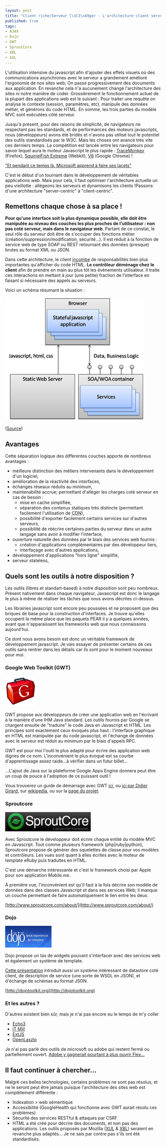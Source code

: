 ```yaml
--- 
layout: post
title: "Client riche/Serveur l\xC3\xA9ger - L'architecture client serveur de demain"
published: true
tags: 
- AJAX
- Dojo
- GWT
- SproutCore
- XBL
- XUL
---
```


L'utilisation intensive du javascript afin d'ajouter des effets visuels où des communications asynchrones avec le serveur a grandement amélioré l'ergonomie de nos sites web; On passe progressivement des documents aux application. En revanche cela n'a aucunement changé l'architecture des sites ni notre manière de coder. Grossièrement le fonctionnement actuel de la plupart des applications web est le suivant : Pour traiter une requête on analyse le contexte (session, paramètres, etc), manipule des données métier, et générons du code HTML. En somme, les trois parties du modèle MVC sont exécutées côté serveur.

Jusqu'à présent, pour des raisons de simplicité, de navigateurs ne respectant pas les standards, et de performances des moteurs javascripts, nous (développeurs) avons été bridés et n'avons pas utilisé tout le potentiel des outils standardisés par le W3C. Mais les choses ont avancé très vite ces derniers temps. La compétition est lancée entre les navigateurs pour savoir lequel aura le moteur Javascript le plus rapide : [TraceMonkey](http://ejohn.org/blog/tracemonkey/) (Firefox), [SquirrelFish Extreme](http://webkit.org/blog/214/introducing-squirrelfish-extreme/) (Webkit), [V8](http://code.google.com/p/v8/) (Google Chrome) !

["Et pendant ce temps là, Microsoft apprend à faire ses lacets"](http://standblog.org/blog/post/2008/09/19/SquirrelFish-Extreme)

C'est le début d'un tournant dans le développement de véritables applications web. Mais pour cela, il faut optimiser l'architecture actuelle un peu vieillotte : allégeons les serveurs et dynamisons les clients !Passons d'une architecture "server-centric" à "client-centric".

Remettons chaque chose à sa place !
-----------------------------------

__Pour qu'une interface soit la plus dynamique possible, elle doit être manipulée au niveau des couches les plus proches de l'utilisateur : non pas coté serveur, mais dans le navigateur web__. Partant de ce constat, le seul rôle du serveur doit être de s'occuper des fonctions métier (création/suppression/modification, sécurité...). Il est réduit à la fonction de service web de type <acronym>SOAP</acronym> ou <acronym>REST</acronym> retournant des données (presque) brutes au format XML ou JSON.

Dans cette architecture, le client [incombe](http://www.youtube.com/watch?v=HoA6debXqOM) de responsabilités bien plus importantes qu'afficher du code HTML. __Le contrôleur déménage chez le client__ afin de prendre en main au plus tôt les évènements utilisateur. Il traite ces interactions en mettant à jour (une petite) fraction de l'interface en faisant si nécessaire des appels au serveurs.

Voici un schéma résumant la situation :

<a href="/uploads/client-server-20-architecture1.png"><img class="aligncenter size-full wp-image-187" title="client-server-20-architecture1" src="/uploads/client-server-20-architecture1.png" alt="" width="450" height="398" /></a>

([Source](http://www.it-eye.nl/weblog/2008/09/24/what-is-client-server-20))

Avantages
---------

Cette séparation logique des différentes couches apporte de nombreux avantages :

* meilleure distinction des métiers intervenants dans le développement d'un logiciel,
* amélioration de la réactivité des interfaces,
* échanges réseaux réduits au minimum,
* maintenabilité accrue; permettant d'alléger les charges coté serveur en cas de besoin :
  * mise en cache simplifiée,
  * séparation des contenus statiques très distincte (permettant facilement l'utilisation de <acronym title="Content delivery network">CDN</acronym>),
  * possibilité d'exporter facilement certains services sur d'autres serveurs,
  * possibilité de réécrire certaines parties du serveur dans un autre langage  sans avoir à modifier l'interface,
* ouverture naturelle des données par le biais des services web fournis :
  * création d'applications complémentaires par des développeur tiers,
  * interfaçage avec d'autres applications,
* développement d'applications "hors ligne" simplifié,
* serveur stateless,

Quels sont les outils à notre disposition ?
-------------------------------------------

Les outils (libres et standart-based) à notre disposition sont peu nombreux. Présent nativement dans chaque navigateur, Javascript est donc le langage le plus à même de réaliser les tâches que nous avons décrites ci-dessus.

Les librairies javascript sont encore peu poussées et ne proposent que des briques de base pour la construction d'interfaces. Je trouve qu'elles occupent la même place que les paquets PEAR il y a quelques années, avant que n'apparaissent les frameworks web que nous connaissons aujourd'hui.

Ce dont nous avons besoin est donc un véritable framework de développement javascript. Je vais essayer de présenter certains de ces outils sans rentrer dans les détails car ils sont pour le moment nouveaux pour moi.

### Google Web Toolkit (GWT) ###

<a href="/uploads/gwt-logo.png"><img class="alignright size-full wp-image-190" title="gwt-logo" src="/uploads/gwt-logo.png" alt="" width="100" height="100" /></a>

GWT propose aux développeurs de créer une application web en l'écrivant à la manière d'une IHM Java standard. Les outils fournis par Google se chargent ensuite de "traduire" le code Java en Javascript et HTML. Les principes sont exactement ceux évoqués plus haut : l'interface graphique en HTML est manipulée par du code javascript, et l'échange de données avec le serveur est réduit au minimum par le biais d'appels RPC.

GWT est pour moi l'outil le plus adapté pour écrire des application web dignes de ce nom. L'inconvénient le plus évoqué est sa courbe d'apprentissage assez raide...à vérifier dans un futur billet...

...L'ajout de Java sur la plateforme Google Apps Engine donnera peut être un coup de pouce à l'adoption de ce puissant outil !

Vous trouverez un guide de démarrage avec GWT [ici](http://www.vogella.de/articles/GWT/article.html), ou [ici par Didier Girard](http://www.slideshare.net/dgirard/gwt-gears-the-browser-is-the-platform/v1), sur [wikipedia](http://en.wikipedia.org/wiki/Google_Web_Toolkit), ou sur la [page du projet](http://code.google.com/webtoolkit/).

### Sproutcore ###

<a href="/uploads/logo.png"><img class="alignright size-full wp-image-192" title="logo" src="/uploads/logo.png" alt="" width="277" height="62" /></a>

Avec Sproutcore le développeur doit écrire chaque entité du modèle MVC en Javascript. Tout comme plusieurs framework (php|ruby|python), Sproutcore propose de générer des squelettes de classe pour vos modèles et contrôleurs. Les vues sont quant à elles écrites avec le moteur de template  eRuby puis traduites en HTML.

C'est une démarche intéressante et c'est le framework choisi par Apple pour son application <em>Mobile.me</em>.

À première vue, l'inconvénient est qu'il faut à la fois décrire son modèle de données dans des classes Javascript et dans ses services Web; il manque un couche permettant de faire automatiquement le lien entre les deux.

[http://www.sproutcore.com/about/](http://www.sproutcore.com/about/)

### Dojo ###

<a href="/uploads/dojo.png"><img class="alignright size-thumbnail wp-image-194" title="dojo" src="/uploads/dojo.png" alt="" width="150" height="70" /></a>

Dojo propose un tas de widgets pouvant s'interfacer avec des services web et également un système de template.

[Cette présentation](http://unclescript.blogspot.com/2008/10/tech-talk-on-thin-server-architecture.html) introduit aussi un système intéressant de datastore coté client, de description de service (une sorte de WSDL en JSON), et d'échange de schémas au format JSON.

[http://dojotoolkit.org](http://dojotoolkit.org)

### Et les autres ? ###

D'autres existent bien sûr, mais je n'ai pas encore eu le temps de m'y coller

* [Echo3](http://echo.nextapp.com/site/echo3)
* [IT Mill](http://www.itmill.com/itmill-toolkit)
* [ExtJS](http://extjs.com)
* [OpenLaszlo](http://www.openlaszlo.org)

Je n'ai pas parlé des outils de microsoft ou adobe qui restent fermé ou partiellement ouvert. [Adobe y gagnerait pourtant à plus ouvrir Flex...](http://ajaxian.com/archives/how-flash-can-join-the-open-web)

Il faut continuer à chercher...
-------------------------------

Malgré ces belles technologies, certains problèmes ne sont pas résolus, et ne le seront peut être jamais puisque l'architecture des sites web est complètement différente :

* Indexation > web sémentique
* Accessibilité (GoogleHealth qui fonctionne avec GWT aurait résolu ces problèmes)
* Sécurité des services RESTful & attaques par CSRF
* HTML a été créé pour décrire des documents, et non pas des applications. Les outils proposés par Mozilla ([XUL](http://fr.wikipedia.org/wiki/XUL) & [XBL](http://fr.wikipedia.org/wiki/XBL">XBL)) seraient en revanche plus adaptés... Je ne sais par contre pas s'ils ont été standardisés.
